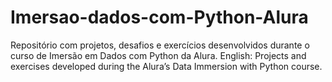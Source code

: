 # Imersao-dados-com-Python-Alura
Repositório com projetos, desafios e exercícios desenvolvidos durante o curso de Imersão em Dados com Python da Alura. 
English: Projects and exercises developed during the Alura’s Data Immersion with Python course.

